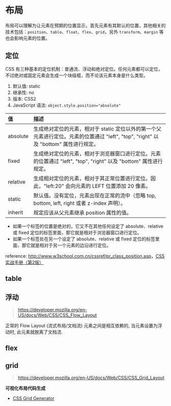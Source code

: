 # 布局

布局可以理解为让元素在预期的位置显示，首先元素有其默认的位置，其他相关的技术包括：`position`、`table`、`float`、`flex`、`grid`，另外 `transform`、`margin` 等也会影响元素的位置。

## 定位

CSS 有三种基本的定位机制：普通流、浮动和绝对定位。任何元素都可以定位，不过绝对或固定元素会生成一个块级框，而不论该元素本身是什么类型。

1. 默认值: static
2. 继承性: no
3. 版本: CSS2
4. JavaScript 语法: `object.style.position="absolute"`

| 值       |  描述   |
| :------- | :------ |
| absolute |    生成绝对定位的元素，相对于 static 定位以外的第一个父元素进行定位。元素的位置通过 "left", "top", "right" 以及 "bottom" 属性进行规定。|
| fixed    |    生成绝对定位的元素，相对于浏览器窗口进行定位。元素的位置通过 "left", "top", "right" 以及 "bottom" 属性进行规定。|
| relative |    生成相对定位的元素，相对于其正常位置进行定位。因此，"left:20" 会向元素的 LEFT 位置添加 20 像素。|
| static   |    默认值。没有定位，元素出现在正常的流中（忽略 top, bottom, left, right 或者 z-index 声明）。|
| inherit  |    规定应该从父元素继承 position 属性的值。|

* 如果一个标签的位置是绝对的，它又不在其他任何设定了 absolute、relative 或 fixed 定位的标签里面，那它就是相对于浏览器窗口进行定位。
* 如果一个标签处在另一个设定了 absolute、relative 或 fixed 定位的标签里面，那它就是相对于另一个元素的边沿进行定位。

reference: <http://www.w3school.com.cn/cssref/pr_class_position.asp>，[CSS实战手册（第2版）](http://book.douban.com/subject/4861462/)

## table

## 浮动

> <https://developer.mozilla.org/en-US/docs/Web/CSS/CSS_Flow_Layout>

正常的 Flow Layout (流式布局/文档流) 元素之间是相互依赖的, 当元素设置为浮动时, 此元素就脱离了文档流.

## flex

## grid

> <https://developer.mozilla.org/en-US/docs/Web/CSS/CSS_Grid_Layout>

**可视化布局代码生成**

* [CSS Grid Generator](https://cssgrid-generator.netlify.com)
